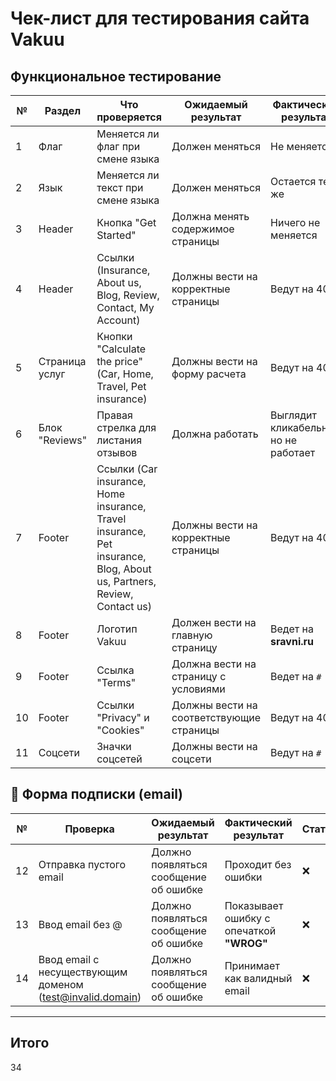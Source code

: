 #  Чек-лист для тестирования сайта **Vakuu**

##  **Функциональное тестирование**

| №  | Раздел | Что проверяется | Ожидаемый результат | Фактический результат | Статус |
|----|--------|----------------|----------------------|----------------------|---------|
| 1  | Флаг | Меняется ли флаг при смене языка | Должен меняться | Не меняется | ❌ |
| 2  | Язык | Меняется ли текст при смене языка | Должен меняться | Остается тем же | ❌ |
| 3  | Header | Кнопка "Get Started" | Должна менять содержимое страницы | Ничего не меняется | ❌ |
| 4  | Header | Ссылки (Insurance, About us, Blog, Review, Contact, My Account) | Должны вести на корректные страницы | Ведут на 404 | ❌ |
| 5  | Страница услуг | Кнопки "Calculate the price" (Car, Home, Travel, Pet insurance) | Должны вести на форму расчета | Ведут на 404 | ❌ |
| 6  | Блок "Reviews" | Правая стрелка для листания отзывов | Должна работать | Выглядит кликабельной, но не работает | ❌ |
| 7  | Footer | Ссылки (Car insurance, Home insurance, Travel insurance, Pet insurance, Blog, About us, Partners, Review, Contact us) | Должны вести на корректные страницы | Ведут на 404 | ❌ |
| 8  | Footer | Логотип Vakuu | Должен вести на главную страницу | Ведет на **sravni.ru** | ❌ |
| 9  | Footer | Ссылка "Terms" | Должна вести на страницу с условиями | Ведет на `#` | ❌ |
| 10 | Footer | Ссылки "Privacy" и "Cookies" | Должны вести на соответствующие страницы | Ведут на 404 | ❌ |
| 11 | Соцсети | Значки соцсетей | Должны вести на соцсети | Ведут на `#` | ❌ |

## 🔹 **Форма подписки (email)**

| №  | Проверка | Ожидаемый результат | Фактический результат | Статус |
|----|----------|----------------------|----------------------|---------|
| 12 | Отправка пустого email | Должно появляться сообщение об ошибке | Проходит без ошибки | ❌ |
| 13 | Ввод email без @ | Должно появляться сообщение об ошибке | Показывает ошибку с опечаткой **"WROG"** | ❌ |
| 14 | Ввод email с несуществующим доменом (test@invalid.domain) | Должно появляться сообщение об ошибке | Принимает как валидный email | ❌ |

---
##  **Итого**
34
